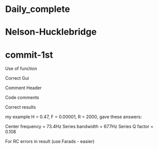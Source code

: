 # Daily_complete
# Nelson-Hucklebridge
# commit-1st

Use of function

Correct Gui

Comment Header 

Code comments

Correct results 

my example H = 0.47, F = 0.00001, R = 2000, gave these answers:


Center frequency = 73.4Hz
Series bandwidth = 677Hz
Series Q factor = 0.108

For RC errors in result (use Farads - easier)
